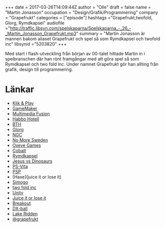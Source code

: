 +++
date = 2017-03-26T14:09:44Z
author = "Olle"
draft = false
name = "Martin Jonasson"
occupation = "Design/Grafik/Programmering"
company = "Grapefrukt"
categories = ["episode"]
hashtags ="Grapefrukt,twofold, Glorg, Rymdkapsel"
audiofile ="http://traffic.libsyn.com/spelskaparna/Spelskaparna_-_26_-_Martin_Jonasson_Grapefrukt.mp3"
summary = "Martin Jonasson är mannen bakom aliaset Grapefrukt och spel så som Rymdkapsel och twofold inc"
libsynid ="5203820"
+++

Med start i flash-utveckling från början av 00-talet hittade Martin in i
spelbranschen där han rönt framgångar med att göra spel så som
Rymdkapsel och two fold inc. Under namnet Grapefrukt gör han allting
från grafik, design till programmering. 

# Länkar
* [Klik & Play](https://en.wikipedia.org/wiki/Clickteam)
* [GameMaker](https://www.yoyogames.com/gamemaker)
* [Multimedia Fusion](http://www.clickteam.com/multimedia-fusion-2)
* [Habbo Hotell](https://www.youtube.com/watch?v=RCATF_Y3VAE)
* [BTH](https://www.bth.se/)
* [Glorg](https://www.youtube.com/watch?v=u2PVhieTjuU)
* [NGC](http://conf.nordicgame.com/)
* [No More Sweden](http://nomoresweden.com/)
* [Oxeye Games](http://www.oxeyegames.com/)
* [Cobalt](https://www.youtube.com/watch?v=LGeyWRKDtdk)
* [Rymdkapsel](https://www.youtube.com/watch?v=0QF_47LFNXw)
* [Jesus vs Dinosaurs](http://grapefrukt.com/jesus-vs-dinosaurs/)
* [PS-Vita](https://en.wikipedia.org/wiki/PlayStation_Vita)
* [PSP](https://en.wikipedia.org/wiki/PlayStation_Portable)
* [Haxe](juice it or lose it)
* [Simogo](http://simogo.com/)
* [two fold inc](https://www.youtube.com/watch?v=a0kIzKPybGc)
* [Unity](https://unity3d.com/)
* [Juice it or lose it](https://www.youtube.com/watch?v=Fy0aCDmgnxg)
* [Breakout](https://www.youtube.com/watch?v=QIs3UOTdsJM)
* [DX-ball](https://www.youtube.com/watch?v=fHX_2DLDp1w)
* [Lake Ridden](https://www.youtube.com/watch?v=MiJydtruBks)
* [@grapefrukt](https://twitter.com/grapefrukt)
